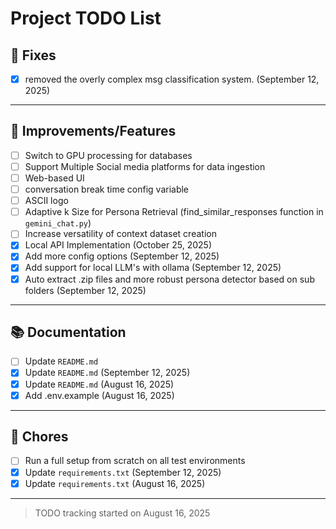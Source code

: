 # Project TODO List

## 🐞 Fixes
- [x] removed the overly complex msg classification system. (September 12, 2025)

---

## 🔧 Improvements/Features
- [ ] Switch to GPU processing for databases 
- [ ] Support Multiple Social media platforms for data ingestion 
- [ ] Web-based UI 
- [ ] conversation break time config variable
- [ ] ASCII logo
- [ ] Adaptive k Size for Persona Retrieval (find_similar_responses function in `gemini_chat.py`)
- [ ] Increase versatility of context dataset creation
- [x] Local API Implementation (October 25, 2025)
- [x] Add more config options (September 12, 2025)
- [x] Add support for local LLM's with ollama (September 12, 2025)
- [x] Auto extract .zip files and more robust persona detector based on sub folders (September 12, 2025)

---

## 📚 Documentation
- [ ] Update `README.md`
- [x] Update `README.md` (September 12, 2025)
- [x] Update `README.md` (August 16, 2025)
- [x] Add .env.example (August 16, 2025)

---

## 🧹 Chores
- [ ] Run a full setup from scratch on all test environments 
- [x] Update `requirements.txt` (September 12, 2025)
- [x] Update `requirements.txt` (August 16, 2025)

---

> TODO tracking started on August 16, 2025